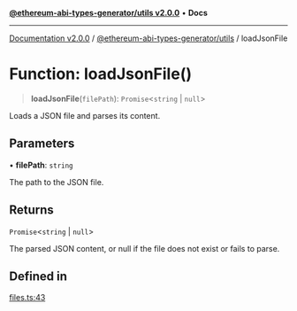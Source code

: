 [**@ethereum-abi-types-generator/utils v2.0.0**](../README.md) • **Docs**

***

[Documentation v2.0.0](../../../packages.md) / [@ethereum-abi-types-generator/utils](../README.md) / loadJsonFile

# Function: loadJsonFile()

> **loadJsonFile**(`filePath`): `Promise`\<`string` \| `null`\>

Loads a JSON file and parses its content.

## Parameters

• **filePath**: `string`

The path to the JSON file.

## Returns

`Promise`\<`string` \| `null`\>

The parsed JSON content, or null if the file does not exist or fails to parse.

## Defined in

[files.ts:43](https://github.com/niZmosis/ethereum-abi-types-generator/blob/34014c6ac1a58a7622fbd21e7421270aae38bf36/packages/utils/src/files.ts#L43)
